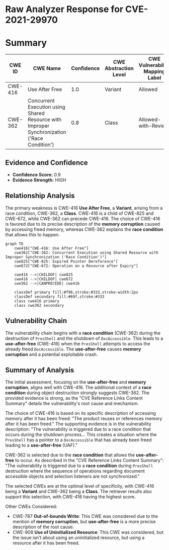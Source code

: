 # Raw Analyzer Response for CVE-2021-29970

# Summary
| CWE ID | CWE Name | Confidence | CWE Abstraction Level | CWE Vulnerability Mapping Label | CWE-Vulnerability Mapping Notes |
|---|---|---|---|---|---|
| CWE-416 | Use After Free | 1.0 | Variant | Allowed | Primary CWE |
| CWE-362 | Concurrent Execution using Shared Resource with Improper Synchronization ('Race Condition') | 0.8 | Class | Allowed-with-Review | Secondary CWE |

## Evidence and Confidence

*   **Confidence Score:** 0.9
*   **Evidence Strength:** HIGH

## Relationship Analysis
The primary weakness is CWE-416 **Use After Free**, a **Variant**, arising from a race condition, CWE-362, a **Class**. CWE-416 is a child of CWE-825 and CWE-672, while CWE-362 can precede CWE-416. The choice of CWE-416 is favored due to its precise description of the **memory corruption** caused by accessing freed memory, whereas CWE-362 explains the **race condition** that allows this to happen.

```mermaid
graph TD
    cwe416["CWE-416: Use After Free"]
    cwe362["CWE-362: Concurrent Execution using Shared Resource with Improper Synchronization ('Race Condition')"]
    cwe825["CWE-825: Expired Pointer Dereference"]
    cwe672["CWE-672: Operation on a Resource after Expiry"]

    cwe416 -->|CHILDOF| cwe825
    cwe416 -->|CHILDOF| cwe672
    cwe362 -->|CANPRECEDE| cwe416

    classDef primary fill:#f96,stroke:#333,stroke-width:2px
    classDef secondary fill:#69f,stroke:#333
    class cwe416 primary
    class cwe362 secondary
```

## Vulnerability Chain
The vulnerability chain begins with a **race condition** (CWE-362) during the destruction of `PresShell` and the shutdown of `DocAccessible`. This leads to a **use-after-free** (CWE-416) when the `PresShell` attempts to access the already freed `DocAccessible`. The **use-after-free** causes **memory corruption** and a potential exploitable crash.

## Summary of Analysis
The initial assessment, focusing on the **use-after-free** and **memory corruption**, aligns well with CWE-416. The additional context of a **race condition** during object destruction strongly suggests CWE-362. The provided evidence is strong, as the "CVE Reference Links Content Summary" details the vulnerability's root cause and mechanism.

The choice of CWE-416 is based on its specific description of accessing memory after it has been freed: "The product reuses or references memory after it has been freed." The supporting evidence is in the vulnerability description: "The vulnerability is triggered due to a race condition that occurs during the shutdown process... This creates a situation where the `PresShell` has a pointer to a `DocAccessible` that has already been freed leading to a **use-after-free** (UAF)."

CWE-362 is selected due to the **race condition** that allows the **use-after-free** to occur. As described in the "CVE Reference Links Content Summary": "The vulnerability is triggered due to a **race condition** during `PresShell` destruction where the sequence of operations regarding document accessible objects and selection listeners are not synchronized."

The selected CWEs are at the optimal level of specificity, with CWE-416 being a **Variant** and CWE-362 being a **Class**. The retriever results also support this selection, with CWE-416 having the highest score.

Other CWEs Considered:
*   CWE-787 **Out-of-bounds Write**: This CWE was considered due to the mention of **memory corruption**, but **use-after-free** is a more precise description of the root cause.
*   CWE-908 **Use of Uninitialized Resource**: This CWE was considered, but the issue isn't about using an uninitialized resource, but using a resource after it has been freed.